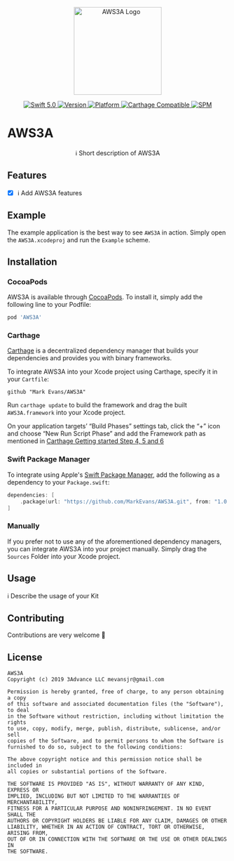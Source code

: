 <p align="center">
   <img width="200" src="https://raw.githubusercontent.com/SvenTiigi/SwiftKit/gh-pages/readMeAssets/SwiftKitLogo.png" alt="AWS3A Logo">
</p>

<p align="center">
   <a href="https://developer.apple.com/swift/">
      <img src="https://img.shields.io/badge/Swift-5.0-orange.svg?style=flat" alt="Swift 5.0">
   </a>
   <a href="http://cocoapods.org/pods/AWS3A">
      <img src="https://img.shields.io/cocoapods/v/AWS3A.svg?style=flat" alt="Version">
   </a>
   <a href="http://cocoapods.org/pods/AWS3A">
      <img src="https://img.shields.io/cocoapods/p/AWS3A.svg?style=flat" alt="Platform">
   </a>
   <a href="https://github.com/Carthage/Carthage">
      <img src="https://img.shields.io/badge/Carthage-compatible-4BC51D.svg?style=flat" alt="Carthage Compatible">
   </a>
   <a href="https://github.com/apple/swift-package-manager">
      <img src="https://img.shields.io/badge/Swift%20Package%20Manager-compatible-brightgreen.svg" alt="SPM">
   </a>
</p>

# AWS3A

<p align="center">
ℹ️ Short description of AWS3A
</p>

## Features

- [x] ℹ️ Add AWS3A features

## Example

The example application is the best way to see `AWS3A` in action. Simply open the `AWS3A.xcodeproj` and run the `Example` scheme.

## Installation

### CocoaPods

AWS3A is available through [CocoaPods](http://cocoapods.org). To install
it, simply add the following line to your Podfile:

```bash
pod 'AWS3A'
```

### Carthage

[Carthage](https://github.com/Carthage/Carthage) is a decentralized dependency manager that builds your dependencies and provides you with binary frameworks.

To integrate AWS3A into your Xcode project using Carthage, specify it in your `Cartfile`:

```ogdl
github "Mark Evans/AWS3A"
```

Run `carthage update` to build the framework and drag the built `AWS3A.framework` into your Xcode project. 

On your application targets’ “Build Phases” settings tab, click the “+” icon and choose “New Run Script Phase” and add the Framework path as mentioned in [Carthage Getting started Step 4, 5 and 6](https://github.com/Carthage/Carthage/blob/master/README.md#if-youre-building-for-ios-tvos-or-watchos)

### Swift Package Manager

To integrate using Apple's [Swift Package Manager](https://swift.org/package-manager/), add the following as a dependency to your `Package.swift`:

```swift
dependencies: [
    .package(url: "https://github.com/MarkEvans/AWS3A.git", from: "1.0.0")
]
```

### Manually

If you prefer not to use any of the aforementioned dependency managers, you can integrate AWS3A into your project manually. Simply drag the `Sources` Folder into your Xcode project.

## Usage

ℹ️ Describe the usage of your Kit

## Contributing
Contributions are very welcome 🙌

## License

```
AWS3A
Copyright (c) 2019 3Advance LLC mevansjr@gmail.com

Permission is hereby granted, free of charge, to any person obtaining a copy
of this software and associated documentation files (the "Software"), to deal
in the Software without restriction, including without limitation the rights
to use, copy, modify, merge, publish, distribute, sublicense, and/or sell
copies of the Software, and to permit persons to whom the Software is
furnished to do so, subject to the following conditions:

The above copyright notice and this permission notice shall be included in
all copies or substantial portions of the Software.

THE SOFTWARE IS PROVIDED "AS IS", WITHOUT WARRANTY OF ANY KIND, EXPRESS OR
IMPLIED, INCLUDING BUT NOT LIMITED TO THE WARRANTIES OF MERCHANTABILITY,
FITNESS FOR A PARTICULAR PURPOSE AND NONINFRINGEMENT. IN NO EVENT SHALL THE
AUTHORS OR COPYRIGHT HOLDERS BE LIABLE FOR ANY CLAIM, DAMAGES OR OTHER
LIABILITY, WHETHER IN AN ACTION OF CONTRACT, TORT OR OTHERWISE, ARISING FROM,
OUT OF OR IN CONNECTION WITH THE SOFTWARE OR THE USE OR OTHER DEALINGS IN
THE SOFTWARE.
```
